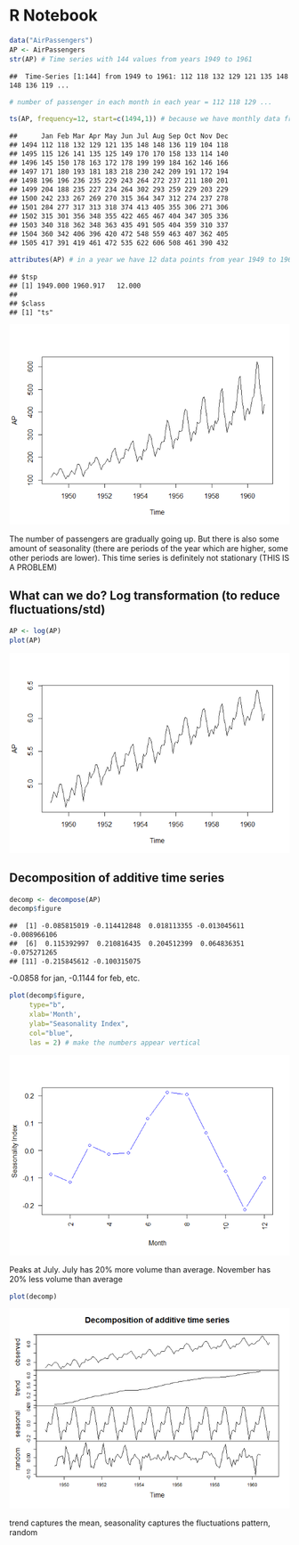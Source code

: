 R Notebook
================

``` r
data("AirPassengers")
AP <- AirPassengers
str(AP) # Time series with 144 values from years 1949 to 1961
```

    ##  Time-Series [1:144] from 1949 to 1961: 112 118 132 129 121 135 148 148 136 119 ...

``` r
# number of passenger in each month in each year = 112 118 129 ...
```

``` r
ts(AP, frequency=12, start=c(1494,1)) # because we have monthly data from 1494 from January
```

    ##      Jan Feb Mar Apr May Jun Jul Aug Sep Oct Nov Dec
    ## 1494 112 118 132 129 121 135 148 148 136 119 104 118
    ## 1495 115 126 141 135 125 149 170 170 158 133 114 140
    ## 1496 145 150 178 163 172 178 199 199 184 162 146 166
    ## 1497 171 180 193 181 183 218 230 242 209 191 172 194
    ## 1498 196 196 236 235 229 243 264 272 237 211 180 201
    ## 1499 204 188 235 227 234 264 302 293 259 229 203 229
    ## 1500 242 233 267 269 270 315 364 347 312 274 237 278
    ## 1501 284 277 317 313 318 374 413 405 355 306 271 306
    ## 1502 315 301 356 348 355 422 465 467 404 347 305 336
    ## 1503 340 318 362 348 363 435 491 505 404 359 310 337
    ## 1504 360 342 406 396 420 472 548 559 463 407 362 405
    ## 1505 417 391 419 461 472 535 622 606 508 461 390 432

``` r
attributes(AP) # in a year we have 12 data points from year 1949 to 1960 something month
```

    ## $tsp
    ## [1] 1949.000 1960.917   12.000
    ## 
    ## $class
    ## [1] "ts"

![](myNote1_files/figure-gfm/unnamed-chunk-4-1.png)<!-- -->

The number of passengers are gradually going up. But there is also some
amount of seasonality (there are periods of the year which are higher,
some other periods are lower). This time series is definitely not
stationary (THIS IS A PROBLEM)

## What can we do? Log transformation (to reduce fluctuations/std)

``` r
AP <- log(AP)
plot(AP)
```

![](myNote1_files/figure-gfm/unnamed-chunk-5-1.png)<!-- -->

## Decomposition of additive time series

``` r
decomp <- decompose(AP)
decomp$figure
```

    ##  [1] -0.085815019 -0.114412848  0.018113355 -0.013045611 -0.008966106
    ##  [6]  0.115392997  0.210816435  0.204512399  0.064836351 -0.075271265
    ## [11] -0.215845612 -0.100315075

\-0.0858 for jan, -0.1144 for feb, etc.

``` r
plot(decomp$figure,
     type="b",
     xlab='Month',
     ylab="Seasonality Index",
     col="blue",
     las = 2) # make the numbers appear vertical
```

![](myNote1_files/figure-gfm/unnamed-chunk-7-1.png)<!-- -->

Peaks at July. July has 20% more volume than average. November has 20%
less volume than average

``` r
plot(decomp)
```

![](myNote1_files/figure-gfm/unnamed-chunk-8-1.png)<!-- -->

trend captures the mean, seasonality captures the fluctuations pattern,
random
